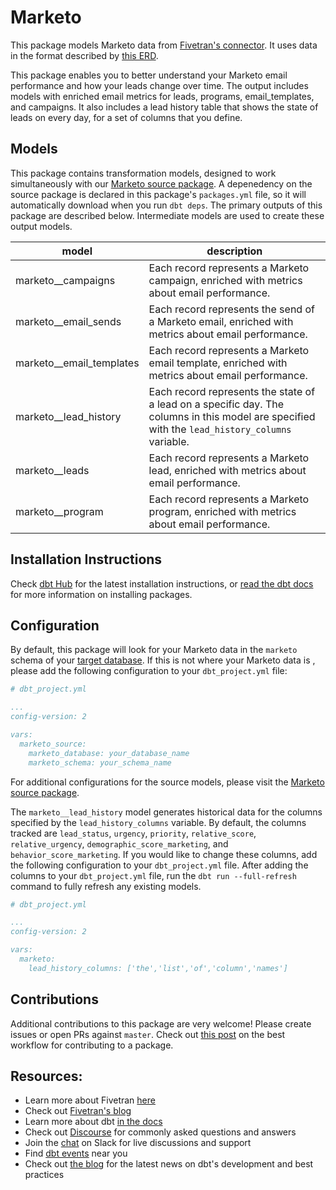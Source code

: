 # Marketo 

This package models Marketo data from [Fivetran's connector](https://fivetran.com/docs/applications/marketo). It uses data in the format described by [this ERD](https://docs.google.com/presentation/d/1TauFmnr89QV1KV_Un7kJ-KJWOQt1fbp59a1xJLUdDDY/edit).

This package enables you to better understand your Marketo email performance and how your leads change over time. The output includes models with enriched email metrics for leads, programs, email_templates, and campaigns. It also includes a lead history table that shows the state of leads on every day, for a set of columns that you define.

## Models

This package contains transformation models, designed to work simultaneously with our [Marketo source package](https://github.com/fivetran/dbt_marketo_source). A depenedency on the source package is declared in this package's `packages.yml` file, so it will automatically download when you run `dbt deps`. The primary outputs of this package are described below. Intermediate models are used to create these output models.

| **model**                | **description**                                                                                                                                |
| ------------------------ | ---------------------------------------------------------------------------------------------------------------------------------------------- |
| marketo__campaigns       | Each record represents a Marketo campaign, enriched with metrics about email performance.                                                      |
| marketo__email_sends     | Each record represents the send of a Marketo email, enriched with metrics about email performance.                                                   |
| marketo__email_templates | Each record represents a Marketo email template, enriched with metrics about email performance.                                                |
| marketo__lead_history    | Each record represents the state of a lead on a specific day. The columns in this model are specified with the `lead_history_columns` variable. |
| marketo__leads           | Each record represents a Marketo lead, enriched with metrics about email performance.                                                          |
| marketo__program         | Each record represents a Marketo program, enriched with metrics about email performance.                                                       |


## Installation Instructions
Check [dbt Hub](https://hub.getdbt.com/) for the latest installation instructions, or [read the dbt docs](https://docs.getdbt.com/docs/package-management) for more information on installing packages.

## Configuration
By default, this package will look for your Marketo data in the `marketo` schema of your [target database](https://docs.getdbt.com/docs/running-a-dbt-project/using-the-command-line-interface/configure-your-profile). If this is not where your Marketo data is , please add the following configuration to your `dbt_project.yml` file:

```yml
# dbt_project.yml

...
config-version: 2

vars:
  marketo_source:
    marketo_database: your_database_name
    marketo_schema: your_schema_name 
```

For additional configurations for the source models, please visit the [Marketo source package](https://github.com/fivetran/dbt_marketo_source).

The `marketo__lead_history` model generates historical data for the columns specified by the `lead_history_columns` variable. By default, the columns tracked are `lead_status`, `urgency`, `priority`, `relative_score`, `relative_urgency`, `demographic_score_marketing`, and `behavior_score_marketing`.  If you would like to change these columns, add the following configuration to your `dbt_project.yml` file.  After adding the columns to your `dbt_project.yml` file, run the `dbt run --full-refresh` command to fully refresh any existing models.

```yml
# dbt_project.yml

...
config-version: 2

vars:
  marketo:
    lead_history_columns: ['the','list','of','column','names']
```

## Contributions

Additional contributions to this package are very welcome! Please create issues
or open PRs against `master`. Check out 
[this post](https://discourse.getdbt.com/t/contributing-to-a-dbt-package/657) 
on the best workflow for contributing to a package.

## Resources:
- Learn more about Fivetran [here](https://fivetran.com/docs)
- Check out [Fivetran's blog](https://fivetran.com/blog)
- Learn more about dbt [in the docs](https://docs.getdbt.com/docs/introduction)
- Check out [Discourse](https://discourse.getdbt.com/) for commonly asked questions and answers
- Join the [chat](http://slack.getdbt.com/) on Slack for live discussions and support
- Find [dbt events](https://events.getdbt.com) near you
- Check out [the blog](https://blog.getdbt.com/) for the latest news on dbt's development and best practices
